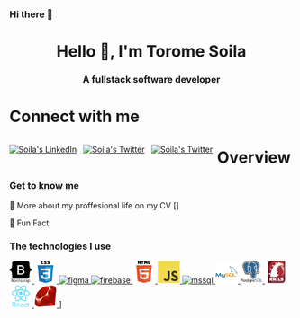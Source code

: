 ### Hi there 👋
<h1 align="center">Hello 👋, I'm  Torome Soila</h1>
<h3 align="center">A  fullstack software developer</h3>
 
<h1>Connect with me </h1>

<p align="left" style="float: left;">
  <!-- LinkedIn -->
  <a href="https://www.linkedin.com/in/soilatorome/" target="blank"><img src="https://img.shields.io/badge/LinkedIn-0077B5?style=for-the-badge&logo=linkedin&logoColor=white" alt="Soila's LinkedIn" /></a>
  <span>&nbsp;</span>
  <!-- Twitter -->
  <a href="" target="blank"><img src="https://img.shields.io/badge/Twitter-1DA1F2?style=for-the-badge&logo=twitter&logoColor=white" alt=" Soila's Twitter" /></a>
   <span>&nbsp;</span>
   <a href="" target="blank"><img src="https://img.shields.io/badge/Twitter-1DA1F2?style=for-the-badge&logo=twitter&logoColor=white" alt=" Soila's Twitter" /></a>
  <span>&nbsp;</span>
</p>


<h1>Overview</h1>

### Get to know me


📄 More about my proffesional life on my CV []

🌱 Fun Fact:

### The technologies I use

<p style="margin-top:10px"> <a href="https://www.typescriptlang.org/" target="_blank" rel="noreferrer"> 
<a href="https://getbootstrap.com" target="_blank" rel="noreferrer"> <img src="https://raw.githubusercontent.com/devicons/devicon/master/icons/bootstrap/bootstrap-plain-wordmark.svg" alt="bootstrap" width="40" height="40"/> </a>
<a href="https://www.w3schools.com/css/" target="_blank" rel="noreferrer"> <img src="https://raw.githubusercontent.com/devicons/devicon/master/icons/css3/css3-original-wordmark.svg" alt="css3" width="40" height="40"/> </a>
<a href="https://www.figma.com/" target="_blank" rel="noreferrer"> <img src="https://www.vectorlogo.zone/logos/figma/figma-icon.svg" alt="figma" width="40" height="40"/> </a>
<a href="https://firebase.google.com/" target="_blank" rel="noreferrer"> <img src="https://www.vectorlogo.zone/logos/firebase/firebase-icon.svg" alt="firebase" width="40" height="40"/> </a>
<a href="https://www.w3.org/html/" target="_blank" rel="noreferrer"> <img src="https://raw.githubusercontent.com/devicons/devicon/master/icons/html5/html5-original-wordmark.svg" alt="html5" width="40" height="40"/> </a>
<a href="https://developer.mozilla.org/en-US/docs/Web/JavaScript" target="_blank" rel="noreferrer"> <img src="https://raw.githubusercontent.com/devicons/devicon/master/icons/javascript/javascript-original.svg" alt="javascript" width="40" height="40"/> </a>
<a href="https://www.microsoft.com/en-us/sql-server" target="_blank" rel="noreferrer"> <img src="https://www.svgrepo.com/show/303229/microsoft-sql-server-logo.svg" alt="mssql" width="40" height="40"/> </a>
<a href="https://www.mysql.com/" target="_blank" rel="noreferrer"> <img src="https://raw.githubusercontent.com/devicons/devicon/master/icons/mysql/mysql-original-wordmark.svg" alt="mysql" width="40" height="40"/> </a>
<a href="https://www.postgresql.org" target="_blank" rel="noreferrer"> <img src="https://raw.githubusercontent.com/devicons/devicon/master/icons/postgresql/postgresql-original-wordmark.svg" alt="postgresql" width="40" height="40"/> </a>
<a href="https://rubyonrails.org" target="_blank" rel="noreferrer"> <img src="https://raw.githubusercontent.com/devicons/devicon/master/icons/rails/rails-original-wordmark.svg" alt="rails" width="40" height="40"/> </a>
<a href="https://reactjs.org/" target="_blank" rel="noreferrer"> <img src="https://raw.githubusercontent.com/devicons/devicon/master/icons/react/react-original-wordmark.svg" alt="react" width="40" height="40"/> </a>
<a href="https://www.ruby-lang.org/en/" target="_blank" rel="noreferrer"> <img src="https://raw.githubusercontent.com/devicons/devicon/master/icons/ruby/ruby-original.svg" alt="ruby" width="40" height="40"/> </a>] 
